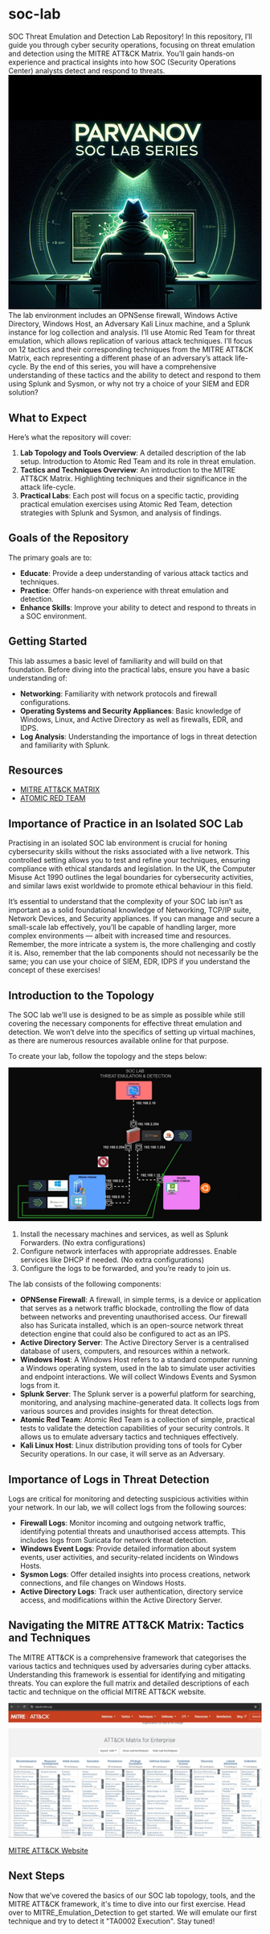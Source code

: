 # soc-lab
SOC Threat Emulation and Detection Lab Repository! In this repository, I’ll guide you through cyber security operations, focusing on threat emulation and detection using the MITRE ATT&amp;CK Matrix. You’ll gain hands-on experience and practical insights into how SOC (Security Operations Center) analysts detect and respond to threats.
![Poster](./misc/img-1.png)
The lab environment includes an OPNSense firewall, Windows Active Directory, Windows Host, an Adversary Kali Linux machine, and a Splunk instance for log collection and analysis. I’ll use Atomic Red Team for threat emulation, which allows replication of various attack techniques.
I’ll focus on 12 tactics and their corresponding techniques from the MITRE ATT&CK Matrix, each representing a different phase of an adversary’s attack life-cycle. By the end of this series, you will have a comprehensive understanding of these tactics and the ability to detect and respond to them using Splunk and Sysmon, or why not try a choice of your SIEM and EDR solution?

## What to Expect

Here’s what the repository will cover:

1. **Lab Topology and Tools Overview**: A detailed description of the lab setup. Introduction to Atomic Red Team and its role in threat emulation.
2. **Tactics and Techniques Overview**: An introduction to the MITRE ATT&CK Matrix. Highlighting techniques and their significance in the attack life-cycle.
3. **Practical Labs**: Each post will focus on a specific tactic, providing practical emulation exercises using Atomic Red Team, detection strategies with Splunk and Sysmon, and analysis of findings.

## Goals of the Repository

The primary goals are to:

- **Educate**: Provide a deep understanding of various attack tactics and techniques.
- **Practice**: Offer hands-on experience with threat emulation and detection.
- **Enhance Skills**: Improve your ability to detect and respond to threats in a SOC environment.

## Getting Started

This lab assumes a basic level of familiarity and will build on that foundation. Before diving into the practical labs, ensure you have a basic understanding of:

- **Networking**: Familiarity with network protocols and firewall configurations.
- **Operating Systems and Security Appliances**: Basic knowledge of Windows, Linux, and Active Directory as well as firewalls, EDR, and IDPS.
- **Log Analysis**: Understanding the importance of logs in threat detection and familiarity with Splunk.

## Resources

- [MITRE ATT&CK MATRIX](https://attack.mitre.org/matrices/enterprise/)
- [ATOMIC RED TEAM](https://github.com/redcanaryco/atomic-red-team)

## Importance of Practice in an Isolated SOC Lab

Practising in an isolated SOC lab environment is crucial for honing cybersecurity skills without the risks associated with a live network. This controlled setting allows you to test and refine your techniques, ensuring compliance with ethical standards and legislation. In the UK, the Computer Misuse Act 1990 outlines the legal boundaries for cybersecurity activities, and similar laws exist worldwide to promote ethical behaviour in this field.

It’s essential to understand that the complexity of your SOC lab isn’t as important as a solid foundational knowledge of Networking, TCP/IP suite, Network Devices, and Security appliances. If you can manage and secure a small-scale lab effectively, you’ll be capable of handling larger, more complex environments — albeit with increased time and resources. Remember, the more intricate a system is, the more challenging and costly it is. Also, remember that the lab components should not necessarily be the same; you can use your choice of SIEM, EDR, IDPS if you understand the concept of these exercises!

## Introduction to the Topology

The SOC lab we’ll use is designed to be as simple as possible while still covering the necessary components for effective threat emulation and detection. We won’t delve into the specifics of setting up virtual machines, as there are numerous resources available online for that purpose.

To create your lab, follow the topology and the steps below:

![Lab Topology](./misc/Topology.jpg)

1. Install the necessary machines and services, as well as Splunk Forwarders. (No extra configurations)
2. Configure network interfaces with appropriate addresses. Enable services like DHCP if needed. (No extra configurations)
3. Configure the logs to be forwarded, and you’re ready to join us.

The lab consists of the following components:

- **OPNSense Firewall**: A firewall, in simple terms, is a device or application that serves as a network traffic blockade, controlling the flow of data between networks and preventing unauthorised access. Our firewall also has Suricata installed, which is an open-source network threat detection engine that could also be configured to act as an IPS.
- **Active Directory Server**: The Active Directory Server is a centralised database of users, computers, and resources within a network.
- **Windows Host**: A Windows Host refers to a standard computer running a Windows operating system, used in the lab to simulate user activities and endpoint interactions. We will collect Windows Events and Sysmon logs from it.
- **Splunk Server**: The Splunk server is a powerful platform for searching, monitoring, and analysing machine-generated data. It collects logs from various sources and provides insights for threat detection.
- **Atomic Red Team**: Atomic Red Team is a collection of simple, practical tests to validate the detection capabilities of your security controls. It allows us to emulate adversary tactics and techniques effectively.
- **Kali Linux Host**: Linux distribution providing tons of tools for Cyber Security operations. In our case, it will serve as an Adversary.

## Importance of Logs in Threat Detection

Logs are critical for monitoring and detecting suspicious activities within your network. In our lab, we will collect logs from the following sources:

- **Firewall Logs**: Monitor incoming and outgoing network traffic, identifying potential threats and unauthorised access attempts. This includes logs from Suricata for network threat detection.
- **Windows Event Logs**: Provide detailed information about system events, user activities, and security-related incidents on Windows Hosts.
- **Sysmon Logs**: Offer detailed insights into process creations, network connections, and file changes on Windows Hosts.
- **Active Directory Logs**: Track user authentication, directory service access, and modifications within the Active Directory Server.

## Navigating the MITRE ATT&CK Matrix: Tactics and Techniques

The MITRE ATT&CK is a comprehensive framework that categorises the various tactics and techniques used by adversaries during cyber attacks. Understanding this framework is essential for identifying and mitigating threats. You can explore the full matrix and detailed descriptions of each tactic and technique on the official MITRE ATT&CK website.

![MITRE ATT&CK](./misc/MITREATT&CK.jpg)

[MITRE ATT&CK Website](https://attack.mitre.org/)

## Next Steps

Now that we’ve covered the basics of our SOC lab topology, tools, and the MITRE ATT&CK framework, it's time to dive into our first exercise. Head over to MITRE_Emulation_Detection to get started. We will emulate our first technique and try to detect it "TA0002 Execution". Stay tuned!

